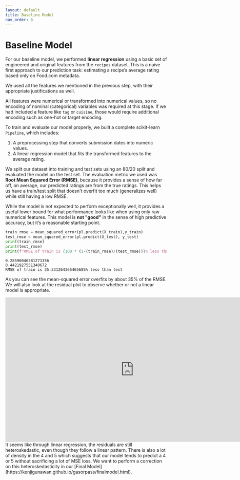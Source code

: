 ```yaml
---
layout: default
title: Baseline Model
nav_order: 6
---
```

# Baseline Model

For our baseline model, we performed **linear regression** using a basic set of engineered and original features from the `recipes` dataset. This is a naive first approach to our prediction task: estimating a recipe’s average rating based only on Food.com metadata.

We used all the features we mentioned in the previous step, with their appropriate justifications as well.

All features were numerical or transformed into numerical values, so no encoding of nominal (categorical) variables was required at this stage. If we had included a feature like `tag` or `cuisine`, those would require additional encoding such as one-hot or target encoding.

To train and evaluate our model properly, we built a complete scikit-learn `Pipeline`, which includes:

1. A preprocessing step that converts submission dates into numeric values.
2. A linear regression model that fits the transformed features to the average rating.

We split our dataset into training and test sets using an 80/20 split and evaluated the model on the test set. The evaluation metric we used was **Root Mean Squared Error (RMSE)**, because it provides a sense of how far off, on average, our predicted ratings are from the true ratings. This helps us have a train/test split that doesn't overfit too much (generalizes well) while still having a low RMSE.

While the model is not expected to perform exceptionally well, it provides a useful lower bound for what performance looks like when using only raw numerical features. This model is **not "good"** in the sense of high predictive accuracy, but it’s a reasonable starting point.

```python
train_rmse = mean_squared_error(pl.predict(X_train),y_train)
test_rmse = mean_squared_error(pl.predict(X_test), y_test)
print(train_rmse)
print(test_rmse)
print(f"RMSE of train is {100 * (1-(train_rmse)/(test_rmse))}% less than test")
```
```
0.28596046381271356
0.4421927551340672
RMSE of train is 35.331264365465685% less than test
```
As you can see the mean-squared error overfits by about 35% of the RMSE. We will also look at the residual plot to observe whether or not a linear model is appropriate.
<iframe
  src="https://kenjigunawan.github.io/gasorpass/assets/html/baseline_resid.html"
  width="800"
  height="450"
  frameborder="0"
></iframe>
It seems like through linear regression, the residuals are still heteroskedastic, even though they follow a linear pattern. There is also a lot of density in the 4 and 5 which suggests that our model tends to predict a 4 or 5 without sacrificing a lot of MSE loss. We want to perform a correction on this heteroskedasticity in our [Final Model](https://kenjigunawan.github.io/gasorpass/finalmodel.html).